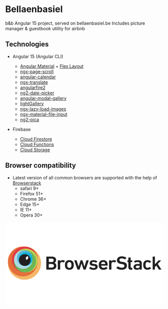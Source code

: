 # Bellaenbasiel

b&b Angular 15 project, served on bellaenbasiel.be
Includes picture manager & guestbook utility for airbnb

## Technologies

* Angular 15 (Angular CLI)
  * [Angular Material](https://material.angular.io/) + [Flex Layout](https://github.com/angular/flex-layout)
  * [ngx-page-scroll](https://github.com/Nolanus/ngx-page-scroll)
  * [angular-calendar](https://github.com/mattlewis92/angular-calendar)
  * [ngx-translate](https://github.com/ngx-translate/core)
  * [angularfire2](https://github.com/angular/angularfire2)
  * [ng2-date-picker](https://github.com/vlio20/angular-datepicker)
  * [angular-modal-gallery](https://github.com/Ks89/angular-modal-gallery)
  * [lightGallery](https://github.com/sachinchoolur/lightGallery)
  * [ngx-lazy-load-images](https://github.com/jesusbotella/ngx-lazy-load-images)
  * [ngx-material-file-input](https://github.com/merlosy/ngx-material-file-input)
  * [ng2-pica](https://github.com/bergben/ng2-pica)
  
* Firebase
  * [Cloud Firestore](https://firebase.google.com/products/firestore/)
  * [Cloud Functions](https://firebase.google.com/products/functions/)
  * [Cloud Storage](https://firebase.google.com/products/storage/)

## Browser compatibility
* Latest version of all common browsers are supported with the help of [Browserstack](https://www.browserstack.com/)
  * safari 9+
  * Firefox 51+
  * Chrome 36+
  * Edge 15+
  * IE 11+
  * Opera 30+



[![browserstack](./browserstack-logo-600x315.png)](https://www.browserstack.com/)
